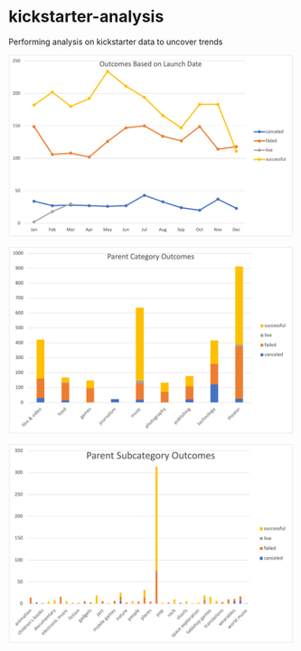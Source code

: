 # kickstarter-analysis
Performing analysis on kickstarter data to uncover trends


![Outcomed based on lunch date](Outcomes_Based_on_Launch_Date.png)

![Parent Category Outcomes](Parent_Category_Outcomes.png)

![Parent Sub-Category Outcomes](Parent_Subcategory_Outcomes.png)
